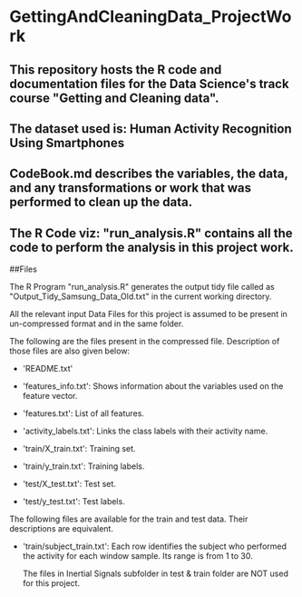 # GettingAndCleaningData_ProjectWork

## This repository hosts the R code and documentation files for the Data Science's track course "Getting and Cleaning data".

## The dataset used is: Human Activity Recognition Using Smartphones 

## CodeBook.md describes the variables, the data, and any transformations or work that was performed to clean up the data.

## The R Code viz: "run_analysis.R" contains all the code to perform the analysis in this project work.

##Files

The R Program "run_analysis.R" generates the output tidy file called as "Output_Tidy_Samsung_Data_Old.txt" in the current working directory.

All the relevant input Data Files for this project is assumed to be present in un-compressed format and in the same folder. 

The following are the files present in the compressed file. Description of those files are also given below:

- 'README.txt'

- 'features_info.txt': Shows information about the variables used on the feature vector.

- 'features.txt': List of all features.

- 'activity_labels.txt': Links the class labels with their activity name.

- 'train/X_train.txt': Training set.

- 'train/y_train.txt': Training labels.

- 'test/X_test.txt': Test set.

- 'test/y_test.txt': Test labels.

The following files are available for the train and test data.  Their descriptions are equivalent. 

- 'train/subject_train.txt': Each row identifies the subject who performed the activity for each window sample. Its range is from 1 to 30. 

  The files in Inertial Signals subfolder in test & train folder are NOT used for this project.



